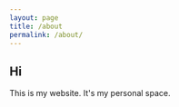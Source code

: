 ```yaml
---
layout: page
title: /about
permalink: /about/
---
```


## Hi

This is my website. It's my personal space.
